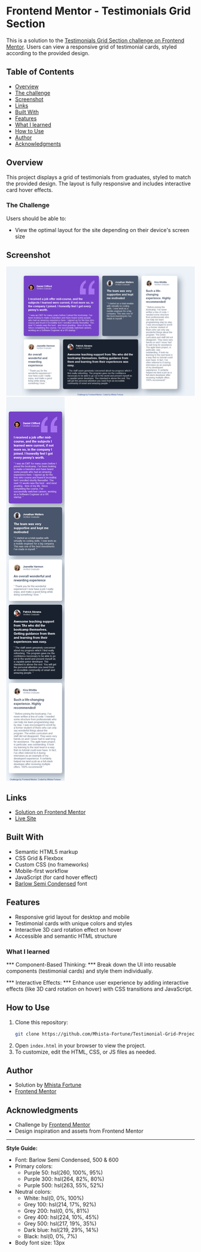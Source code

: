 # Frontend Mentor - Testimonials Grid Section

This is a solution to the [Testimonials Grid Section challenge on Frontend Mentor](https://www.frontendmentor.io/challenges/testimonials-grid-section-Nnw6J7Un7). Users can view a responsive grid of testimonial cards, styled according to the provided design.

## Table of Contents

- [Overview](#overview)
- [The challenge](#the-challenge)
- [Screenshot](#screenshot)
- [Links](#links)
- [Built With](#built-with)
- [Features](#features)
- [What I learned](#what-i-learned)
- [How to Use](#how-to-use)
- [Author](#author)
- [Acknowledgments](#acknowledgments)

## Overview

This project displays a grid of testimonials from graduates, styled to match the provided design. The layout is fully responsive and includes interactive card hover effects.

### The Challenge

Users should be able to:

- View the optimal layout for the site depending on their device's screen size

## Screenshot

![Desktop Screenshot](Screenshots/desktop-view.png)
![Mobile Screenshot](Screenshots/mobile-view.png)

## Links

- [Solution on Frontend Mentor](#)
- [Live Site](https://testimonial-grid-project-ebon.vercel.app/)

## Built With

- Semantic HTML5 markup
- CSS Grid & Flexbox
- Custom CSS (no frameworks)
- Mobile-first workflow
- JavaScript (for card hover effect)
- [Barlow Semi Condensed](https://fonts.google.com/specimen/Barlow+Semi+Condensed) font

## Features

- Responsive grid layout for desktop and mobile
- Testimonial cards with unique colors and styles
- Interactive 3D card rotation effect on hover
- Accessible and semantic HTML structure

### What I learned

*** Component-Based Thinking: ***
Break down the UI into reusable components (testimonial cards) and style them individually.

*** Interactive Effects: ***
Enhance user experience by adding interactive effects (like 3D card rotation on hover) with CSS transitions and JavaScript.

## How to Use

1. Clone this repository:
   ```sh
   git clone https://github.com/Mhista-Fortune/Testimonial-Grid-Project/tree/main/testimonials-grid-section-main
   ```
2. Open `index.html` in your browser to view the project.
3. To customize, edit the HTML, CSS, or JS files as needed.

## Author

- Solution by [Mhista Fortune](#)
- [Frontend Mentor](https://www.frontendmentor.io/profile/Mhista-Fortune)

## Acknowledgments

- Challenge by [Frontend Mentor](https://www.frontendmentor.io?ref=challenge)
- Design inspiration and assets from Frontend Mentor

---
**Style Guide:**  
- Font: Barlow Semi Condensed, 500 & 600  
- Primary colors:  
  - Purple 50: hsl(260, 100%, 95%)  
  - Purple 300: hsl(264, 82%, 80%)  
  - Purple 500: hsl(263, 55%, 52%)  
- Neutral colors:  
  - White: hsl(0, 0%, 100%)  
  - Grey 100: hsl(214, 17%, 92%)  
  - Grey 200: hsl(0, 0%, 81%)  
  - Grey 400: hsl(224, 10%, 45%)  
  - Grey 500: hsl(217, 19%, 35%)  
  - Dark blue: hsl(219, 29%, 14%)  
  - Black: hsl(0, 0%, 7%)  
- Body font size: 13px
